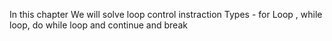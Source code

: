In this chapter We will solve loop control instraction
Types -
for Loop , while loop, do while loop
and 
continue and break


